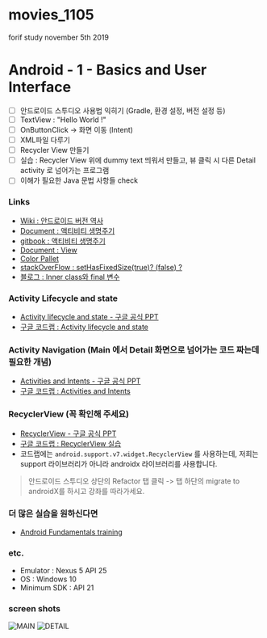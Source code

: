 # movies_1105
forif study november 5th 2019

# Android - 1 - Basics and User Interface 
- [ ] 안드로이드 스투디오 사용법 익히기 (Gradle, 환경 설정, 버전 설정 등)
- [ ] TextView : "Hello World !"
- [ ] OnButtonClick -> 화면 이동 (Intent)
- [ ]  XML파일 다루기
- [ ] Recycler View 만들기 
- [ ] 실습 : Recycler View 위에 dummy text 띄워서 만들고, 뷰 클릭 시 다른 Detail activity 로 넘어가는 프로그램 
- [ ] 이해가 필요한 Java 문법 사항들 check 

### Links 
- [Wiki : 안드로이드 버전 역사](https://ko.wikipedia.org/wiki/%EC%95%88%EB%93%9C%EB%A1%9C%EC%9D%B4%EB%93%9C_%EB%B2%84%EC%A0%84_%EC%97%AD%EC%82%AC)
- [Document : 액티비티 생명주기](https://developer.android.com/guide/components/activities/activity-lifecycle)
- [gitbook : 액티비티 생명주기](https://kairo96.gitbooks.io/android/content/ch2.4.1.html)
- [Document : View](https://developer.android.com/reference/android/view/View)
- [Color Pallet](https://www.color-hex.com/color-palettes/)
- [stackOverFlow : setHasFixedSize(true)? (false) ?](https://stackoverflow.com/questions/28827597/when-do-we-use-the-recyclerview-sethasfixedsize)
- [블로그 : Inner class와 final 변수](https://ybin.tistory.com/8)


### Activity Lifecycle and state
- [Activity lifecycle and state - 구글 공식 PPT](https://docs.google.com/presentation/d/1m7fHePW3-LcuCDXWHbOolWNN1y3jDv7V2pI0yVhCwT8/edit#slide=id.g116d7d9d49_3_13)
- [구글 코드랩 : Activity lifecycle and state](https://codelabs.developers.google.com/codelabs/android-training-activity-lifecycle-and-state/index.html?index=..%2F..%2Fandroid-training#2)

### Activity Navigation (Main 에서 Detail 화면으로 넘어가는 코드 짜는데 필요한 개념)
- [Activities and Intents - 구글 공식 PPT](https://docs.google.com/presentation/d/1kjxsI9brdVRIx3rqoB0H-1-PmVlzJbiQNf4PyqzZKJM/edit?usp=sharing)
- [구글 코드랩 : Activities and Intents](https://codelabs.developers.google.com/codelabs/android-training-create-an-activity/index.html?index=..%2F..%2Fandroid-training#1)

### RecyclerView (꼭 확인해 주세요)
- [RecyclerView - 구글 공식 PPT](https://docs.google.com/presentation/d/1tLLYBSGl9d8nHc_88007kTOZvXdSY0oqIRF3APIgm34/edit?usp=sharing)
- [구글 코드랩 : RecyclerView 실습](https://codelabs.developers.google.com/codelabs/android-training-create-recycler-view/index.html?index=..%2F..%2Fandroid-training#0)
- 코드랩에는 `android.support.v7.widget.RecyclerView` 를 사용하는데, 저희는 support 라이브러리가 아니라 androidx 라이브러리를 사용합니다. 
> 안드로이드 스투디오 상단의 Refactor 탭 클릭 -> 탭 하단의 migrate to androidX를 하시고 강좌를 따라가세요. 

### 더 많은 실습을 원하신다면 
- [Android Fundamentals training](https://developer.android.com/courses/fundamentals-training/toc-v2)

### etc. 
- Emulator : Nexus 5 API 25
- OS : Windows 10 
- Minimum SDK : API 21 


### screen shots 

![MAIN](https://lh3.googleusercontent.com/hZLeS3HsfLGlufDWfsapKoFu7pUy9oQcJvLZjdv3s2t1fKd77izUNIMvxF5k_tUrnPVM-Kowg6be "screenshot_main")
![DETAIL](https://lh3.googleusercontent.com/HM-vO9wKZSDvXsr4ZAxM743OA3l3myfmahNkzEbLXsP6A8c69XhxNA1T_IeVobnGiTdVTskSNDpe "screenshot_detail")
